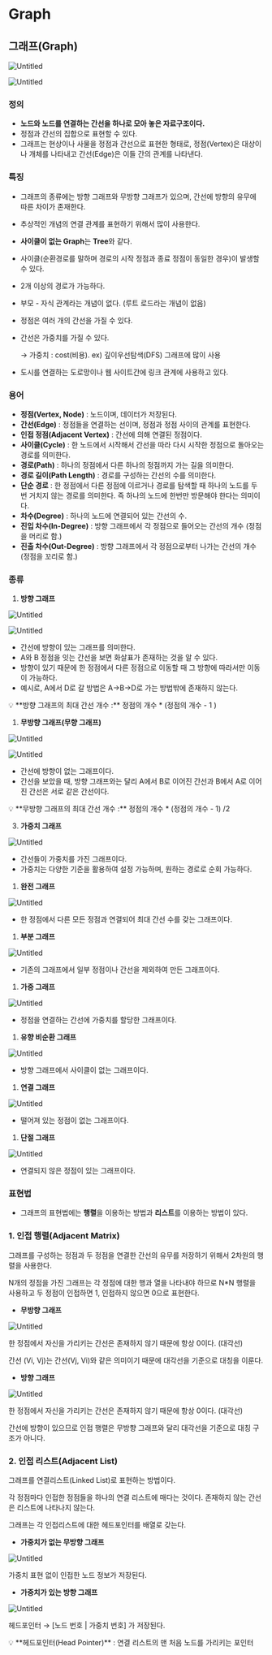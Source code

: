 # Graph

## 그래프(Graph)

![Untitled](Graph/Untitled.png)

![Untitled](Graph/Untitled1.png)

### 정의

- **노드와 노드를 연결하는 간선을 하나로 모아 놓은 자료구조이다.**
- 정점과 간선의 집합으로 표현할 수 있다.
- 그래프는 현상이나 사물을 정점과 간선으로 표현한 형태로, 정점(Vertex)은 대상이나 개체를 나타내고 간선(Edge)은 이들 간의 관계를 나타낸다.

### 특징

- 그래프의 종류에는 방향 그래프와 무방향 그래프가 있으며, 간선에 방향의 유무에 따른 차이가 존재한다.
- 추상적인 개념의 연결 관계를 표현하기 위해서 많이 사용한다.
- **사이클이 없는 Graph**는 **Tree**와 같다.
- 사이클(순환경로를 말하며 경로의 시작 정점과 종료 정점이 동일한 경우)이 발생할 수 있다.
- 2개 이상의 경로가 가능하다.
- 부모 - 자식 관계라는 개념이 없다. (루트 로드라는 개념이 없음)
- 정점은 여러 개의 간선을 가질 수 있다.
- 간선은 가중치를 가질 수 있다.
    
    → 가중치 : cost(비용). ex) 깊이우선탐색(DFS) 그래프에 많이 사용
    
- 도시를 연결하는 도로망이나 웹 사이트간에 링크 관계에 사용하고 있다.

### 용어

- **정점(Vertex, Node)** : 노드이며, 데이터가 저장된다.
- **간선(Edge)** : 정점들을 연결하는 선이며, 정점과 정점 사이의 관계를 표현한다.
- **인접 정점(Adjacent Vertex)** : 간선에 의해 연결된 정점이다.
- **사이클(Cycle)** : 한 노드에서 시작해서 간선을 따라 다시 시작한 정점으로 돌아오는 경로를 의미한다.
- **경로(Path)** : 하나의 정점에서 다른 하나의 정점까지 가는 길을 의미한다.
- **경로 길이(Path Length)** : 경로를 구성하는 간선의 수를 의미한다.
- **단순 경로** : 한 정점에서 다른 정점에 이르거나 경로를 탐색할 때 하나의 노드를 두 번 거치지 않는 경로를 의미한다. 즉 하나의 노드에 한번만 방문해야 한다는 의미이다.
- **차수(Degree)** : 하나의 노드에 연결되어 있는 간선의 수.
- **진입 차수(In-Degree)** : 방향 그래프에서 각 정점으로 들어오는 간선의 개수 (정점을 머리로 함.)
- **진출 차수(Out-Degree)** : 방향 그래프에서 각 정점으로부터 나가는 간선의 개수(정점을 꼬리로 함.)

### 종류

1. **방향 그래프**

![Untitled](Graph/Untitled2.png)

![Untitled](Graph/Untitled3.png)

- 간선에 방향이 있는 그래프를 의미한다.
- A와 B 정점을 잇는 간선을 보면 화살표가 존재하는 것을 알 수 있다.
- 방향이 있기 때문에 한 정점에서 다른 정점으로 이동할 때 그 방향에 따라서만 이동이 가능하다.
- 예시로, A에서 D로 갈 방법은 A→B→D로 가는 방법밖에 존재하지 않는다.

<aside>
💡 **방향 그래프의 최대 간선 개수 :** 정점의 개수 * (정점의 개수 - 1 )

</aside>

1. **무방향 그래프(무향 그래프)**

![Untitled](Graph/Untitled4.png)

![Untitled](Graph/Untitled5.png)

- 간선에 방향이 없는 그래프이다.
- 간선을 보았을 때, 방향 그래프와는 달리 A에서 B로 이어진 간선과 B에서 A로 이어진 간선은 서로 같은 간선이다.

<aside>
💡 **무방향 그래프의 최대 간선 개수 :** 정점의 개수 * (정점의 개수 - 1) /2

</aside>

3. **가중치 그래프**

![Untitled](Graph/Untitled6.png)

- 간선들이 가중치를 가진 그래프이다.
- 가중치는 다양한 기준을 활용하여 설정 가능하며, 원하는 경로로 순회 가능하다.

1. **완전 그래프**  

![Untitled](Graph/Untitled7.png)

- 한 정점에서 다른 모든 정점과 연결되어 최대 간선 수를 갖는 그래프이다.

1. **부분 그래프** 

![Untitled](Graph/Untitled8.png)

- 기존의 그래프에서 일부 정점이나 간선을 제외하여 만든 그래프이다.

1. **가중 그래프** 

![Untitled](Graph/Untitled9.png)

- 정점을 연결하는 간선에 가중치를 할당한 그래프이다.

1. **유향 비순환 그래프** 

![Untitled](Graph/Untitled10.png)

- 방향 그래프에서 사이클이 없는 그래프이다.

1. **연결 그래프** 

![Untitled](Graph/Untitled11.png)

- 떨어져 있는 정점이 없는 그래프이다.

1. **단절 그래프** 

![Untitled](Graph/Untitled12.png)

- 연결되지 않은 정점이 있는 그래프이다.

### 표현법

- 그래프의 표현법에는 **행렬**을 이용하는 방법과 **리스트**를 이용하는 방법이 있다.

### 1. **인접 행렬(Adjacent Matrix)**

그래프를 구성하는 정점과 두 정점을 연결한 간선의 유무를 저장하기 위해서 2차원의 행렬을 사용한다.

N개의 정점을 가진 그래프는 각 정점에 대한 행과 열을 나타내야 하므로 N*N 행렬을 사용하고 두 정점이 인접하면 1, 인접하지 않으면 0으로 표현한다.

- **무방향 그래프**

![Untitled](Graph/Untitled13.png)

한 정점에서 자신을 가리키는 간선은 존재하지 않기 때문에 항상 0이다. (대각선)

간선 (Vi, Vj)는 간선(Vj, Vi)와 같은 의미이기 때문에 대각선을 기준으로 대칭을 이룬다.

- **방향 그래프**

![Untitled](Graph/Untitled14.png)

한 정점에서 자신을 가리키는 간선은 존재하지 않기 때문에 항상 0이다. (대각선)

간선에 방향이 있으므로 인접 행렬은 무방향 그래프와 달리 대각선을 기준으로 대칭 구조가 아니다.

### 2. **인접 리스트(Adjacent List)**

그래프를 연결리스트(Linked List)로 표현하는 방법이다.

각 정점마다 인접한 정점들을 하나의 연결 리스트에 매다는 것이다. 존재하지 않는 간선은 리스트에 나타나지 않는다. 

그래프는 각 인접리스트에 대한 헤드포인터를 배열로 갖는다.

- **가중치가 없는 무방향 그래프**

![Untitled](Graph/Untitled15.png)

가중치 표현 없이 인접한 노드 정보가 저장된다.

- **가중치가 있는 방향 그래프**

![Untitled](Graph/Untitled16.png)

헤드포인터  → [노드 번호 | 가중치 번호] 가 저장된다.

<aside>
💡 **헤드포인터(Head Pointer)** : 연결 리스트의 맨 처음 노드를 가리키는 포인터

</aside>